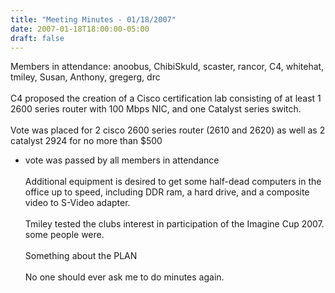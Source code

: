 ```yaml
---
title: "Meeting Minutes - 01/18/2007"
date: 2007-01-18T18:00:00-05:00
draft: false
---
```


Members in attendance: anoobus, ChibiSkuld, scaster, rancor, C4, whitehat, tmiley, Susan, Anthony, gregerg, drc 
<br>
<br>
C4 proposed the creation of a Cisco certification lab consisting of at least
1 2600 series router with 100 Mbps NIC, and one Catalyst series switch.
<br><br>
Vote was placed for 2 cisco 2600 series router (2610 and 2620) as well as 2 catalyst 2924 for no more than $500
- vote was passed by all members in attendance
<br><br>
Additional equipment is desired to get some half-dead computers in the office up to speed, including DDR ram, a hard drive, and a composite video to S-Video adapter.
<br><br>
Tmiley tested the clubs interest in participation of the Imagine Cup 2007.
some people were.
<br><br>
Something about the PLAN
<br><br>
No one should ever ask me to do minutes again.
